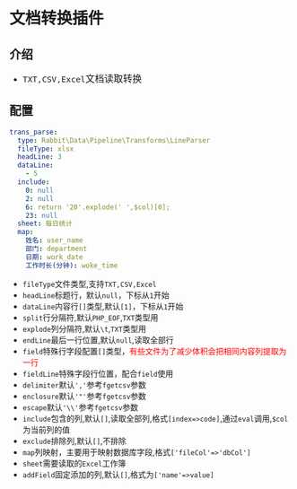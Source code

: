 # 文档转换插件

## 介绍

* <big>`TXT,CSV,Excel`文档读取转换</big>

## 配置

```yaml
trans_parse:
  type: Rabbit\Data\Pipeline\Transforms\LineParser
  fileType: xlsx
  headLine: 3
  dataLine:
    - 5
  include:
    0: null
    2: null
    6: return '20'.explode(' ',$col)[0];
    23: null
  sheet: 每日统计
  map:
    姓名: user_name
    部门: department
    日期: work_date
    工作时长(分钟): woke_time
```

* `fileType`文件类型,支持`TXT,CSV,Excel`
* `headLine`标题行，默认`null`，下标从`1`开始
* `dataLine`内容行`[]`类型,默认`[1]`，下标从`1`开始
* `split`行分隔符,默认`PHP_EOF`,`TXT`类型用
* `explode`列分隔符,默认`\t`,`TXT`类型用
* `endLine`最后一行位置,默认`null`,读取全部行
* `field`特殊行字段配置`[]`类型，<font color=red>有些文件为了减少体积会把相同内容列提取为一行</font>
* `fieldLine`特殊字段行位置，配合`field`使用
* `delimiter`默认`','`参考`fgetcsv`参数
* `enclosure`默认`'"'`参考`fgetcsv`参数
* `escape`默认`'\\'`参考`fgetcsv`参数
* `include`包含的列,默认`[]`,读取全部列,格式`[index=>code]`,通过`eval`调用,`$col`为当前列的值
* `exclude`排除列,默认`[]`,不排除
* `map`列映射，主要用于映射数据库字段,格式`['fileCol'=>'dbCol']`
* `sheet`需要读取的`Excel`工作簿
* `addField`固定添加的列,默认`[]`,格式为`['name'=>value]`
